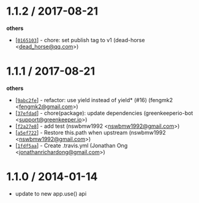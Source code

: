 
1.1.2 / 2017-08-21
==================

**others**
  * [[`0165103`](http://github.com/koajs/rewrite/commit/01651037d17ba0e9c171d802d53b9f21ff8f7291)] - chore: set publish tag to v1 (dead-horse <<dead_horse@qq.com>>)

1.1.1 / 2017-08-21
==================

**others**
  * [[`9abc2fe`](http://github.com/koajs/rewrite/commit/9abc2fe4a366de97c1fec21ea16400d572fae728)] - refactor: use yield instead of yield* (#16) (fengmk2 <<fengmk2@gmail.com>>)
  * [[`37efdad`](http://github.com/koajs/rewrite/commit/37efdadc1790110d2f211fdac81eb0a7c72540f9)] - chore(package): update dependencies (greenkeeperio-bot <<support@greenkeeper.io>>)
  * [[`f2a27e8`](http://github.com/koajs/rewrite/commit/f2a27e8e15771629a03b961f668e1fd78fbd8ff2)] - add test (nswbmw1992 <<nswbmw1992@gmail.com>>)
  * [[`a5ef722`](http://github.com/koajs/rewrite/commit/a5ef7227089299eb1fbdbd42ff7db92185ca6f13)] - Restore this.path when upstream (nswbmw1992 <<nswbmw1992@gmail.com>>)
  * [[`1fdf5aa`](http://github.com/koajs/rewrite/commit/1fdf5aabfca39727c57cc0a64d1a89877d7759f1)] - Create .travis.yml (Jonathan Ong <<jonathanrichardong@gmail.com>>)

1.1.0 / 2014-01-14
==================

 * update to new app.use() api
